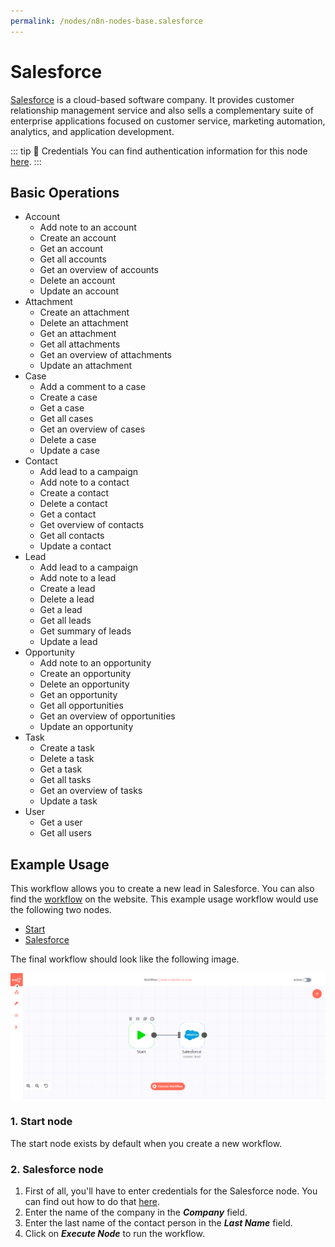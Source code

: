 ```yaml
---
permalink: /nodes/n8n-nodes-base.salesforce
---
```


# Salesforce

[Salesforce](https://www.salesforce.com/) is a cloud-based software company. It provides customer relationship management service and also sells a complementary suite of enterprise applications focused on customer service, marketing automation, analytics, and application development.

::: tip 🔑 Credentials
You can find authentication information for this node [here](../../../credentials/Salesforce/README.md).
:::

## Basic Operations

- Account
    - Add note to an account
    - Create an account
    - Get an account
    - Get all accounts
    - Get an overview of accounts
    - Delete an account
    - Update an account
- Attachment
    - Create an attachment
    - Delete an attachment
    - Get an attachment
    - Get all attachments
    - Get an overview of attachments
    - Update an attachment
- Case
    - Add a comment to a case
    - Create a case
    - Get a case
    - Get all cases
    - Get an overview of cases
    - Delete a case
    - Update a case
- Contact
    - Add lead to a campaign
    - Add note to a contact
    - Create a contact
    - Delete a contact
    - Get a contact
    - Get overview of contacts
    - Get all contacts
    - Update a contact
- Lead
    - Add lead to a campaign
    - Add note to a lead
    - Create a lead
    - Delete a lead
    - Get a lead
    - Get all leads
    - Get summary of leads
    - Update a lead
- Opportunity
    - Add note to an opportunity
    - Create an opportunity
    - Delete an opportunity
    - Get an opportunity
    - Get all opportunities
    - Get an overview of opportunities
    - Update an opportunity
- Task
    - Create a task
    - Delete a task
    - Get a task
    - Get all tasks
    - Get an overview of tasks
    - Update a task
- User
    - Get a user
    - Get all users


## Example Usage

This workflow allows you to create a new lead in Salesforce. You can also find the [workflow](https://n8n.io/workflows/664) on the website. This example usage workflow would use the following two nodes.
- [Start](../../core-nodes/Start/README.md)
- [Salesforce]()

The final workflow should look like the following image.

![A workflow with the Salesforce node](./workflow.png)

### 1. Start node

The start node exists by default when you create a new workflow.

### 2. Salesforce node

1. First of all, you'll have to enter credentials for the Salesforce node. You can find out how to do that [here](../../../credentials/Salesforce/README.md).
2. Enter the name of the company in the ***Company*** field.
3. Enter the last name of the contact person in the ***Last Name*** field.
4. Click on ***Execute Node*** to run the workflow.
